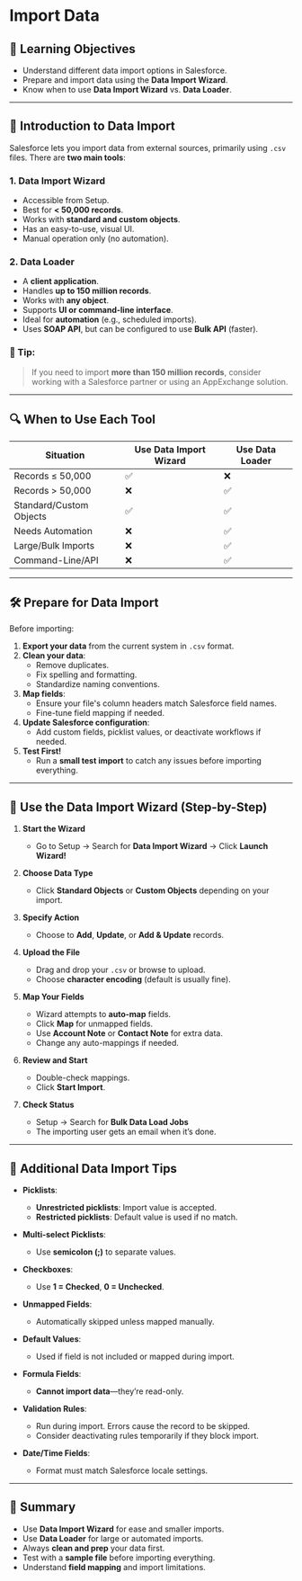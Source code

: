 # Import Data

## 🎯 Learning Objectives

- Understand different data import options in Salesforce.
- Prepare and import data using the **Data Import Wizard**.
- Know when to use **Data Import Wizard** vs. **Data Loader**.

---

## 🚀 Introduction to Data Import

Salesforce lets you import data from external sources, primarily using `.csv` files. There are **two main tools**:

### 1. Data Import Wizard
- Accessible from Setup.
- Best for **< 50,000 records**.
- Works with **standard and custom objects**.
- Has an easy-to-use, visual UI.
- Manual operation only (no automation).

### 2. Data Loader
- A **client application**.
- Handles **up to 150 million records**.
- Works with **any object**.
- Supports **UI or command-line interface**.
- Ideal for **automation** (e.g., scheduled imports).
- Uses **SOAP API**, but can be configured to use **Bulk API** (faster).

### 📝 Tip:
> If you need to import **more than 150 million records**, consider working with a Salesforce partner or using an AppExchange solution.

---

## 🔍 When to Use Each Tool

| Situation | Use Data Import Wizard | Use Data Loader |
|-----------|------------------------|-----------------|
| Records ≤ 50,000 | ✅ | ❌ |
| Records > 50,000 | ❌ | ✅ |
| Standard/Custom Objects | ✅ | ✅ |
| Needs Automation | ❌ | ✅ |
| Large/Bulk Imports | ❌ | ✅ |
| Command-Line/API | ❌ | ✅ |

---

## 🛠️ Prepare for Data Import

Before importing:

1. **Export your data** from the current system in `.csv` format.
2. **Clean your data**:
   - Remove duplicates.
   - Fix spelling and formatting.
   - Standardize naming conventions.
3. **Map fields**:
   - Ensure your file's column headers match Salesforce field names.
   - Fine-tune field mapping if needed.
4. **Update Salesforce configuration**:
   - Add custom fields, picklist values, or deactivate workflows if needed.
5. **Test First!**  
   - Run a **small test import** to catch any issues before importing everything.

---

## 🧭 Use the Data Import Wizard (Step-by-Step)

1. **Start the Wizard**
   - Go to Setup → Search for **Data Import Wizard** → Click **Launch Wizard!**

2. **Choose Data Type**
   - Click **Standard Objects** or **Custom Objects** depending on your import.

3. **Specify Action**
   - Choose to **Add**, **Update**, or **Add & Update** records.

4. **Upload the File**
   - Drag and drop your `.csv` or browse to upload.
   - Choose **character encoding** (default is usually fine).

5. **Map Your Fields**
   - Wizard attempts to **auto-map** fields.
   - Click **Map** for unmapped fields.
   - Use **Account Note** or **Contact Note** for extra data.
   - Change any auto-mappings if needed.

6. **Review and Start**
   - Double-check mappings.
   - Click **Start Import**.

7. **Check Status**
   - Setup → Search for **Bulk Data Load Jobs**
   - The importing user gets an email when it’s done.

---

## 🧠 Additional Data Import Tips

- **Picklists**:
  - **Unrestricted picklists**: Import value is accepted.
  - **Restricted picklists**: Default value is used if no match.

- **Multi-select Picklists**:
  - Use **semicolon (;)** to separate values.

- **Checkboxes**:
  - Use **1 = Checked**, **0 = Unchecked**.

- **Unmapped Fields**:
  - Automatically skipped unless mapped manually.

- **Default Values**:
  - Used if field is not included or mapped during import.

- **Formula Fields**:
  - **Cannot import data**—they’re read-only.

- **Validation Rules**:
  - Run during import. Errors cause the record to be skipped.
  - Consider deactivating rules temporarily if they block import.

- **Date/Time Fields**:
  - Format must match Salesforce locale settings.

---

## 📌 Summary

- Use **Data Import Wizard** for ease and smaller imports.
- Use **Data Loader** for large or automated imports.
- Always **clean and prep** your data first.
- Test with a **sample file** before importing everything.
- Understand **field mapping** and import limitations.

